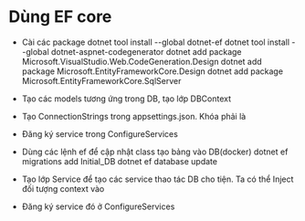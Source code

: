 # Dùng EF core
- Cài các package
    dotnet tool install --global dotnet-ef
    dotnet tool install --global dotnet-aspnet-codegenerator
    dotnet add package Microsoft.VisualStudio.Web.CodeGeneration.Design
    dotnet add package Microsoft.EntityFrameworkCore.Design
    dotnet add package Microsoft.EntityFrameworkCore.SqlServer

- Tạo các models tương ứng trong DB, tạo lớp DBContext
    <!-- 
        public ArticleContext(DbContextOptions<ArticleContext> options) : base(options)
        {
            Phương thức khởi tạo này chứa options để kết nối đến MS SQL Server
            Thực hiện điều này khi Inject trong dịch vụ hệ thống
        } 
    -->

- Tạo ConnectionStrings trong appsettings.json. Khóa phải là <ConnectionStrings>
    <!-- 
    "ConnectionStrings": {
        "ArticleContext":"Data Source=localhost,1433; Initial Catalog=ArticalDB; UID=SA;PWD=admin1234"
    }, 
    -->

    <!-- 
    "ConnectionStrings": {
        "Default": "Data Source=.; Initial Catalog=mvc01; Integrated Security=true"
    }, 
    -->

- Đăng ký  service trong ConfigureServices
    <!-- 
        services.AddDbContext<ArticleContext>(options =>
        {
            string connectstring = Configuration.GetConnectionString("ArticleContext");
            options.UseSqlServer(connectstring);
        }); 
    -->

- Dùng các lệnh ef để cập nhật class tạo bảng vào DB(docker)
    dotnet ef migrations add Initial_DB
    dotnet ef database update

- Tạo lớp Service để tạo các service thao tác DB cho tiện.  Ta có thể Inject đối tượng context vào
    <!-- 
        public class ArticleService : IArticleService
        {
            private readonly ArticleContext _context;
            public ArticleService(ArticleContext context)
            {
                _context = context;
            }
            public List<Article> GetAll()
            {
                return _context.Article.ToList();
            }
        } 
     -->

- Đăng ký service đó ở ConfigureServices